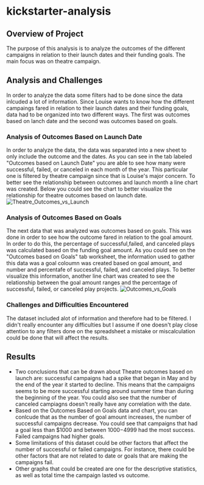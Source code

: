 # kickstarter-analysis
## Overview of Project
The purpose of this analysis is to analyze the outcomes of the different campaigns in relation to their launch dates and their funding goals. The main focus was on theatre campaign.
## Analysis and Challenges
In order to analyze the data some filters had to be done since the data inlcuded a lot of information. Since Louise wants to know how the different campaings fared in relation to their launch dates and their funding goals, data had to be organized into two different ways. The first was outcomes based on lanch date and the second was outcomes based on goals. 
  ### Analysis of Outcomes Based on Launch Date
  In order to analyze the data, the data was separated into a new sheet to only include the outcome and the dates. As you can see in the tab labeled "Outcomes based on Launch Date" you are able to see how many were successful, failed, or canceled in each month of the year. This particular one is filtered by theatre campaign since that is Louise's major concern. To better see the relationship between outcomes and launch month a line chart was created. Below you could see the chart to better visualize the relationship for theatre outcomes based on launch date. 
  ![Theatre_Outcomes_vs_Launch](Resources/to/Theatre_Outcomes_vs_Lanch.png)
  ### Analysis of Outcomes Based on Goals
  The next data that was analyzed was outcomes based on goals. This was done in order to see how the outcome fared in relation to the goal amount. In order to do this, the percentage of successful,failed, and canceled plays was calculated based on the funding goal amount. As you could see on the "Outcomes based on Goals" tab worksheet, the information used to gather this data was a goal coloumn was created based on goal amount, and number and percentafe of successful, failed, and canceled plays. To better visualize this information, another line chart was created to see the relationship between the goal amount ranges and the percentage of successful, failed, or canceled play projects. 
  ![Outcomes_vs_Goals](Resources/to/Outcomes_vs_Goals.png)
  ### Challenges and Difficulties Encountered
  The dataset included alot of information and therefore had to be filtered. I didn't really encounter any difficulties but I assume if one doesn't play close attention to any filters done on the spreadsheet a mistake or miscalculation could be done that will affect the results. 
  ## Results
  * Two conclusions that can be drawn about Theatre outcomes based on launch are: successful campaigns had a spike that began in May and by the end of the year it started to decline. This means that the campaigns seems to be more successful starting around summer time than during the beginning of the year. You could also see that the number of canceled campiagns doesn't really have any correlation with the date. 
  * Based on the Outcomes Based on Goals data and chart, you can conlcude that as the number of goal amount increases, the number of successful campaigns decrease. You could see that campaigns that had a goal less than $1000 and between $1000-$4999 had the most success. Failed campaigns had higher goals. 
  * Some limitations of this dataset could be other factors that affect the number of successful or failed campaigns. For instance, there could be other factors that are not related to date or goals that are making the campaigns fail. 
  * Other graphs that could be created are one for the descriptive statistics, as well as total time the campaign lasted vs outcome. 
